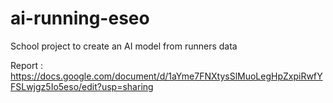 # ai-running-eseo
School project to create an AI model from runners data

Report : 
https://docs.google.com/document/d/1aYme7FNXtysSlMuoLegHpZxpiRwfYFSLwjgz5Io5eso/edit?usp=sharing
